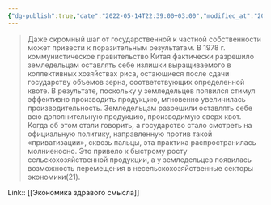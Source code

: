 ```yaml
---
{"dg-publish":true,"date":"2022-05-14T22:39:00+03:00","modified_at":"2022-05-29T14:08:38+03:00","title":"Пример Китая с остатками рисами для собственных нужд","alias":"Пример Китая с остатками рисами для собственных нужд","permalink":"/quotes/202205142239/","dgPassFrontmatter":true}
---
```



> Даже скромный шаг от государственной к частной собственности может привести к поразительным результатам. В 1978 г. коммунистическое правительство Китая фактически разрешило земледельцам оставлять себе излишки выращиваемого в коллективных хозяйствах риса, остающиеся после сдачи государству объемов зерна, соответствующих определенной квоте. В результате, поскольку у земледельцев появился стимул эффективно производить продукцию, мгновенно увеличилась производительность. Земледельцам разрешили оставлять себе всю дополнительную продукцию, производимую сверх квот. Когда об этом стали говорить, а государство стало смотреть на официальную политику, направленную против такой «приватизации», сквозь пальцы, эта практика распространилась молниеносно. Это привело к быстрому росту сельскохозяйственной продукции, а у земледельцев появилась возможность перемещения в несельскохозяйственные секторы экономики(21).

Link:: [[Экономика здравого смысла]]

